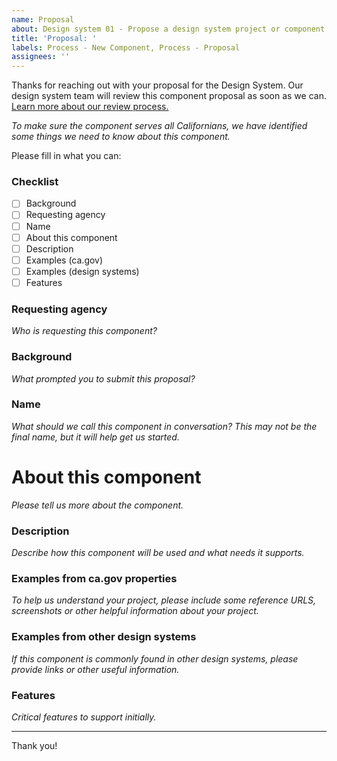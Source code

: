 ```yaml
---
name: Proposal
about: Design system 01 - Propose a design system project or component
title: 'Proposal: '
labels: Process - New Component, Process - Proposal
assignees: ''
---
```


Thanks for reaching out with your proposal for the Design System.
Our design system team will review this component proposal as soon as we can.
[Learn more about our review process.](#tbd)

*To make sure the component serves all Californians, we have identified some things we need to know about this component.*

Please fill in what you can:

### Checklist
- [ ] Background
- [ ] Requesting agency
- [ ] Name
- [ ] About this component
- [ ] Description
- [ ] Examples (ca.gov)
- [ ] Examples (design systems)
- [ ] Features

### Requesting agency
*Who is requesting this component?*

### Background
*What prompted you to submit this proposal?*

### Name
*What should we call this component in conversation? This may not be the final name, but it will help get us started.*

# About this component
*Please tell us more about the component.*

### Description
*Describe how this component will be used and what needs it supports.*

### Examples from ca.gov properties
*To help us understand your project, please include some reference URLS, screenshots or other helpful information about your project.*

### Examples from other design systems
*If this component is commonly found in other design systems, please provide links or other useful information.*

### Features
*Critical features to support initially.*


---

Thank you!
